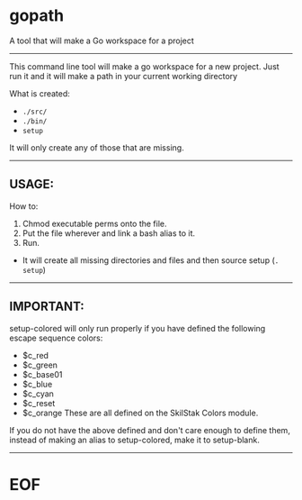 # gopath
A tool that will make a Go workspace for a project

---

This command line tool will make a go workspace for a new project. Just run it and it will make a path in your current working directory

What is created:
- `./src/`
- `./bin/`
- `setup`

It will only create any of those that are missing.

---

## USAGE:

How to:
1. Chmod executable perms onto the file.
2. Put the file wherever and link a bash alias to it.
3. Run.
  - It will create all missing directories and files and then source
    setup (`. setup`)

---

## IMPORTANT:

setup-colored will only run properly if you have defined the following
escape sequence colors:
  - $c_red
  - $c_green
  - $c_base01
  - $c_blue
  - $c_cyan
  - $c_reset
  - $c_orange
These are all defined on the SkilStak Colors module.

If you do not have the above defined and don't care enough to define
them, instead of making an alias to setup-colored, make it to
setup-blank.

---

# EOF
